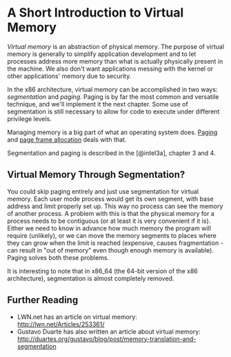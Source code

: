 # A Short Introduction to Virtual Memory

_Virtual memory_ is an abstraction of physical memory. The purpose of virtual
memory is generally to simplify application development and to let processes
address more memory than what is actually physically present in the machine. We also don't
want applications messing with the kernel or other applications' memory due to
security.

In the x86 architecture, virtual memory can be accomplished in two ways:
_segmentation_ and _paging_. Paging is by far the most common and versatile
technique, and we'll implement it the next chapter. Some use of segmentation
is still necessary to allow for code to execute under different privilege
levels.

Managing memory is a big part of what an operating system does.
[Paging](#paging) and [page frame allocation](#page-frame-allocation) deals
with that.

Segmentation and paging is described in the [@intel3a], chapter 3
and 4.

## Virtual Memory Through Segmentation?

You could skip paging entirely and just use segmentation for virtual memory.
Each user mode process would get its own segment, with base address and limit
properly set up. This way no process can see the memory of another process. A
problem with this is that the physical memory for a process needs to be
contiguous (or at least it is very convenient if it is). Either we need to know
in advance how much memory the program will require (unlikely), or we can move
the memory segments to places where they can grow when the limit is reached
(expensive, causes fragmentation - can result in "out of memory" even though
enough memory is available). Paging solves both these problems.

It is interesting to note that in x86\_64 (the 64-bit version of the x86
architecture), segmentation is almost completely removed.

## Further Reading

- LWN.net has an article on virtual memory: <http://lwn.net/Articles/253361/>
- Gustavo Duarte has also written an article about virtual memory:
  <http://duartes.org/gustavo/blog/post/memory-translation-and-segmentation>
